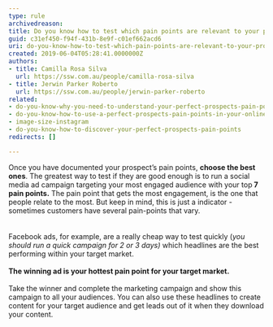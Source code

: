 ```yaml
---
type: rule
archivedreason: 
title: Do you know how to test which pain points are relevant to your prospect?
guid: c31ef450-f94f-431b-8e9f-c01ef662acd6
uri: do-you-know-how-to-test-which-pain-points-are-relevant-to-your-prospect
created: 2019-06-04T05:28:41.0000000Z
authors:
- title: Camilla Rosa Silva
  url: https://ssw.com.au/people/camilla-rosa-silva
- title: Jerwin Parker Roberto
  url: https://ssw.com.au/people/jerwin-parker-roberto
related:
- do-you-know-why-you-need-to-understand-your-perfect-prospects-pain-points
- do-you-know-how-to-use-a-perfect-prospects-pain-points-in-your-online-marketing
- image-size-instagram
- do-you-know-how-to-discover-your-perfect-prospects-pain-points
redirects: []

---
```



<div>Once you have documented your prospect’s pain points, <strong>choose the best ones</strong>. The greatest way to test if they are good enough is to run a social media ad campaign targeting your most engaged audience with your top<strong> 7 pain points.</strong> The pain point that gets the most engagement, is the one that people relate to the most. But keep in mind, this is just a indicator - sometimes customers have several pain-points that vary.&#160;<br></div>
<br><excerpt class='endintro'></excerpt><br>
<div>Facebook ads, for example, are a really cheap way to test quickly (<em>you should run a quick campaign for 2 or 3 days)</em> which headlines are the best performing within your target market.

</div><div><br></div><div><strong>The winning ad is your hottest pain point for your target market. </strong><br></div><div><br></div><div>Take the winner and complete the marketing campaign and show this campaign to all your audiences. You can also use these headlines to create content for your target audience and get leads out of it when they download your content.
</div><br>


